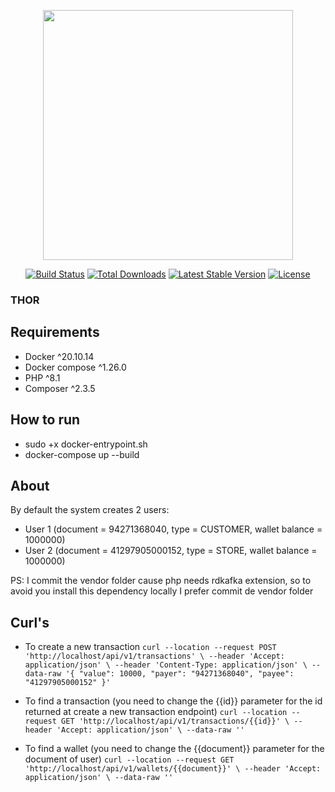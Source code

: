 <p align="center"><a href="https://laravel.com" target="_blank"><img src="https://raw.githubusercontent.com/laravel/art/master/logo-lockup/5%20SVG/2%20CMYK/1%20Full%20Color/laravel-logolockup-cmyk-red.svg" width="400"></a></p>

<p align="center">
<a href="https://travis-ci.org/laravel/framework"><img src="https://travis-ci.org/laravel/framework.svg" alt="Build Status"></a>
<a href="https://packagist.org/packages/laravel/framework"><img src="https://img.shields.io/packagist/dt/laravel/framework" alt="Total Downloads"></a>
<a href="https://packagist.org/packages/laravel/framework"><img src="https://img.shields.io/packagist/v/laravel/framework" alt="Latest Stable Version"></a>
<a href="https://packagist.org/packages/laravel/framework"><img src="https://img.shields.io/packagist/l/laravel/framework" alt="License"></a>
</p>

### THOR

## Requirements
- Docker ^20.10.14
- Docker compose ^1.26.0
- PHP ^8.1
- Composer ^2.3.5

## How to run

- sudo +x docker-entrypoint.sh
- docker-compose up --build

## About
By default the system creates 2 users:
- User 1 (document = 94271368040, type = CUSTOMER, wallet balance = 1000000)
- User 2 (document = 41297905000152, type = STORE, wallet balance = 1000000)

PS: I commit the vendor folder cause php needs rdkafka extension, so to avoid you install this dependency locally I prefer commit de vendor folder

## Curl's

- To create a new transaction
`curl --location --request POST 'http://localhost/api/v1/transactions' \
--header 'Accept: application/json' \
--header 'Content-Type: application/json' \
--data-raw '{
    "value": 10000,
    "payer": "94271368040",
    "payee": "41297905000152"
}'`

- To find a transaction (you need to change the {{id}} parameter for the id returned at create a new transaction endpoint)
`curl --location --request GET 'http://localhost/api/v1/transactions/{{id}}' \
--header 'Accept: application/json' \
--data-raw ''`

- To find a wallet (you need to change the {{document}} parameter for the document of user)
`curl --location --request GET 'http://localhost/api/v1/wallets/{{document}}' \
--header 'Accept: application/json' \
--data-raw ''`